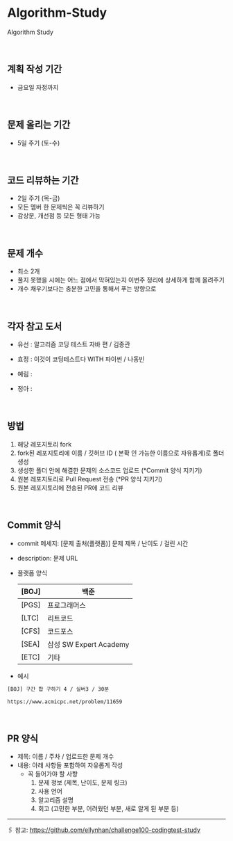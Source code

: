 # Algorithm-Study
Algorithm Study

<br>

## 계획 작성 기간
- 금요일 자정까지

<br>

## 문제 올리는 기간
- 5일 주기 (토-수)

<br>

## 코드 리뷰하는 기간
- 2일 주기 (목-금)
- 모든 멤버 한 문제씩은 꼭 리뷰하기
- 감상문, 개선점 등 모든 형태 가능

<br>

## 문제 개수
- 최소 2개
- 풀지 못했을 시에는 어느 점에서 막혀있는지 이번주 정리에 상세하게 함께 올려주기
- 개수 채우기보다는 충분한 고민을 통해서 푸는 방향으로

<br>

## 각자 참고 도서 
- 유선 : 알고리즘 코딩 테스트 자바 편 / 김종관
 
- 효정 : 이것이 코딩테스트다 WITH 파이썬 / 나동빈
 
- 예림 :

- 정아 :

<br>

## 방법

1. 해당 레포지토리 fork
2. fork된 레포지토리에 이름 / 깃허브 ID ( 본확 인 가능한 이름으로 자유롭게)로 폴더 생성
3. 생성한 폴더 안에 해결한 문제의 소스코드 업로드 (*Commit 양식 지키기)
4. 원본 레포지토리로 Pull Request 전송 (*PR 양식 지키기)
5. 원본 레포지토리에 전송된 PR에 코드 리뷰

<br>

## Commit 양식

- commit 메세지: [문제 출처(플랫폼)] 문제 제목 / 난이도 / 걸린 시간
- description: 문제 URL
- 플랫폼 양식
    
    
    | [BOJ] | 백준 |
    | --- | --- |
    | [PGS] | 프로그래머스 |
    | [LTC] | 리트코드 |
    | [CFS] | 코드포스 |
    | [SEA] | 삼성 SW Expert Academy |
    | [ETC] | 기타 |
- 예시
```bash
[BOJ] 구간 합 구하기 4 / 실버3 / 30분

https://www.acmicpc.net/problem/11659
```
    
<br>

## PR 양식

- 제목: 이름 / 주차 / 업로드한 문제 개수
- 내용: 아래 사항들 포함하여 자유롭게 작성
    - 꼭 들어가야 할 사항
        1. 문제 정보 (제목, 난이도, 문제 링크)
        2. 사용 언어
        3. 알고리즘 설명
        4. 회고 (고민한 부분, 어려웠던 부분, 새로 알게 된 부분 등)

---

🖇️ 참고: https://github.com/ellynhan/challenge100-codingtest-study

